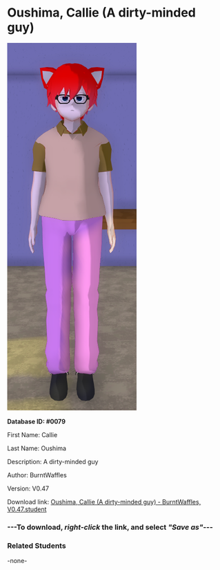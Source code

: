 # Oushima, Callie (A dirty-minded guy)

<img src="Files/Images/Oushima, Callie (A dirty-minded guy).png" title="Oushima, Callie (A dirty-minded guy) - BurntWaffles, V0.47">

**Database ID: #0079**

First Name: Callie

Last Name: Oushima

Description: A dirty-minded guy

Author: BurntWaffles

Version: V0.47

Download link: <a href="https://raw.githubusercontent.com/Arbiter1223/Daigaku-Gurashi-Custom-Students/master/Files/Studen%20Files/Oushima%2C%20Callie%20(A%20dirty-minded%20guy)%20-%20BurntWaffles%2C%20V0.47.student">Oushima, Callie (A dirty-minded guy) - BurntWaffles, V0.47.student</a>

### ---**To download, _right-click_ the link, and select _"Save as"_**---

### Related Students

-none-
